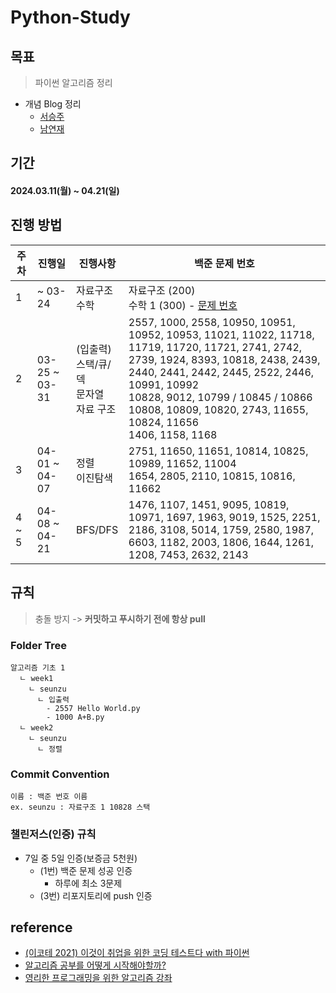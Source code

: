 # Python-Study

## 목표
> 파이썬 알고리즘 정리
- 개념 Blog 정리
  - [서승주](https://debug.tistory.com/)
  - [남연재](https://yeonj-study.tistory.com/)

## 기간
#### 2024.03.11(월) ~ 04.21(일)

## 진행 방법 
| 주차 | 진행일 | 진행사항 | 백준 문제 번호 |
| --- | --- | --- | --- |
| 1 | ~ 03-24 | 자료구조 <br/> 수학 | 자료구조 (200) <br/> 수학 1 (300) - [문제 번호](https://code.plus/course/41)
| 2 | 03-25 ~ 03-31 | (입출력) <br/> 스택/큐/덱 <br/> 문자열 <br/> 자료 구조 | 2557, 1000, 2558, 10950, 10951, 10952, 10953, 11021, 11022, 11718, 11719, 11720, 11721, 2741, 2742, 2739, 1924, 8393, 10818, 2438, 2439, 2440, 2441, 2442, 2445, 2522, 2446, 10991, 10992 <br/> 10828, 9012, 10799 / 10845 / 10866 <br/> 10808, 10809, 10820, 2743, 11655, 10824, 11656 <br/> 1406, 1158, 1168 |
| 3 | 04-01 ~ 04-07 | 정렬 <br/> 이진탐색 | 2751, 11650, 11651, 10814, 10825, 10989, 11652, 11004 <br/> 1654, 2805, 2110, 10815, 10816, 11662 |
| 4 ~ 5 | 04-08 ~ 04-21 | BFS/DFS | 1476, 1107, 1451, 9095, 10819, 10971, 1697, 1963, 9019, 1525, 2251, 2186, 3108, 5014, 1759, 2580, 1987, 6603, 1182, 2003, 1806, 1644, 1261, 1208, 7453, 2632, 2143 |


## 규칙
> 충돌 방지 -> **커밋하고 푸시하기 전에 항상 pull**
 
### Folder Tree
```
알고리즘 기초 1
  ㄴ week1
    ㄴ seunzu
      ㄴ 입출력
        - 2557 Hello World.py
        - 1000 A+B.py
  ㄴ week2
    ㄴ seunzu
      ㄴ 정렬
```

### Commit Convention
```
이름 : 백준 번호 이름
ex. seunzu : 자료구조 1 10828 스택
```

### 챌린저스(인증) 규칙
- 7일 중 5일 인증(보증금 5천원)
  - (1번) 백준 문제 성공 인증
    - 하루에 최소 3문제
  - (3번) 리포지토리에 push 인증
  
## reference
- [(이코테 2021) 이것이 취업을 위한 코딩 테스트다 with 파이썬](https://youtu.be/m-9pAwq1o3w?si=4CL0u8_TVMmHWWNc)
- [알고리즘 공부를 어떻게 시작해야할까?](https://steady-coding.tistory.com/260)
- [영리한 프로그래밍을 위한 알고리즘 강좌](https://www.inflearn.com/course/알고리즘-강좌#reviews)

